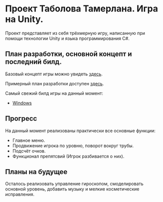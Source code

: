 # Проект Таболова Тамерлана. Игра на Unity.

Проект представляет из себя трёхмерную игру, написанную при помощи технологии Unity и языка программирования C#.

## План разработки, основной концепт и последний билд.
Базовый концепт игры можно увидеть [здесь](https://docs.google.com/document/d/1uowdLsv1vpYtZ2cwlLuEek3xGIfcWedHS62TJcFM4b8/edit "Описание игры").

Примерный план разработки доступен [здесь](https://docs.google.com/spreadsheets/d/1qkLIHereRbB2IThmiKTgwbrrJb7B17YcY26I3qlk1Pk/ "План разработки").

Самый свежий билд игры на данный момент:
* [Windows](https://yadi.sk/d/L1fIkkjor4dYw)


## Прогресс

На данный момент реализованы практически все основные функции:

* Главное меню.
* Продвижение игрока по уровню, поворот вокруг трубы.
* Подсчёт очков.
* Функционал препятсвий (Игрок разбивается о них).

## Планы на будущее
Осталось реализовать управление гироскопом, смоделировать основной уровень, добавить музыку и мелкие косметические исправления.